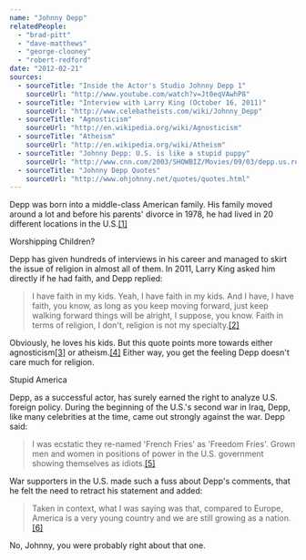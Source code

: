 ```yaml
---
name: "Johnny Depp"
relatedPeople:
  - "brad-pitt"
  - "dave-matthews"
  - "george-clooney"
  - "robert-redford"
date: "2012-02-21"
sources:
  - sourceTitle: "Inside the Actor's Studio Johnny Depp 1"
    sourceUrl: "http://www.youtube.com/watch?v=Jt0eqVAwhP8"
  - sourceTitle: "Interview with Larry King (October 16, 2011)"
    sourceUrl: "http://www.celebatheists.com/wiki/Johnny_Depp"
  - sourceTitle: "Agnosticism"
    sourceUrl: "http://en.wikipedia.org/wiki/Agnosticism"
  - sourceTitle: "Atheism"
    sourceUrl: "http://en.wikipedia.org/wiki/Atheism"
  - sourceTitle: "Johnny Depp: U.S. is like a stupid puppy"
    sourceUrl: "http://www.cnn.com/2003/SHOWBIZ/Movies/09/03/depp.us.reax.reut/"
  - sourceTitle: "Johnny Depp Quotes"
    sourceUrl: "http://www.ohjohnny.net/quotes/quotes.html"
---
```


Depp was born into a middle-class American family. His family moved around a lot and before his parents' divorce in 1978, he had lived in 20 different locations in the U.S.<a class="source-citation" href="#http://www.youtube.com/watch?v=Jt0eqVAwhP8" title="Inside the Actor&apos;s Studio Johnny Depp 1">[1]</a>

Worshipping Children?

Depp has given hundreds of interviews in his career and managed to skirt the issue of religion in almost all of them. In 2011, Larry King asked him directly if he had faith, and Depp replied:

>I have faith in my kids. Yeah, I have faith in my kids. And I have, I have faith, you know, as long as you keep moving forward, just keep walking forward things will be alright, I suppose, you know. Faith in terms of religion, I don't, religion is not my specialty.<a class="source-citation" href="#http://www.celebatheists.com/wiki/Johnny_Depp" title="Interview with Larry King (October 16, 2011)">[2]</a>

Obviously, he loves his kids. But this quote points more towards either agnosticism<a class="source-citation" href="#http://en.wikipedia.org/wiki/Agnosticism" title="Agnosticism">[3]</a> or atheism.<a class="source-citation" href="#http://en.wikipedia.org/wiki/Atheism" title="Atheism">[4]</a> Either way, you get the feeling Depp doesn't care much for religion.

Stupid America

Depp, as a successful actor, has surely earned the right to analyze U.S. foreign policy. During the beginning of the U.S.'s second war in Iraq, Depp, like many celebrities at the time, came out strongly against the war. Depp said:

>I was ecstatic they re-named 'French Fries' as 'Freedom Fries'. Grown men and women in positions of power in the U.S. government showing themselves as idiots.<a class="source-citation" href="#http://www.cnn.com/2003/SHOWBIZ/Movies/09/03/depp.us.reax.reut/" title="Johnny Depp: U.S. is like a stupid puppy">[5]</a>

War supporters in the U.S. made such a fuss about Depp's comments, that he felt the need to retract his statement and added:

>Taken in context, what I was saying was that, compared to Europe, America is a very young country and we are still growing as a nation.<a class="source-citation" href="#http://www.ohjohnny.net/quotes/quotes.html" title="Johnny Depp Quotes">[6]</a>

No, Johnny, you were probably right about that one.
